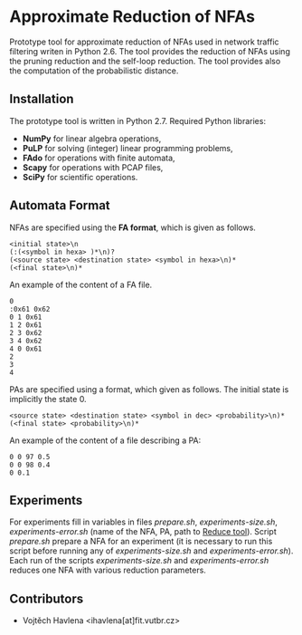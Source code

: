 # Approximate Reduction of NFAs

Prototype tool for approximate reduction of NFAs used in network traffic
filtering writen in Python 2.6. The tool provides the reduction of NFAs using the pruning reduction
and the self-loop reduction. The tool provides also the computation of the
probabilistic distance.

## Installation
The prototype tool is written in Python 2.7. Required Python libraries:
 - **NumPy** for linear algebra operations,
 - **PuLP** for solving (integer) linear programming problems,
 - **FAdo** for operations with finite automata,
 - **Scapy** for operations with PCAP files,
 - **SciPy** for scientific operations.

## Automata Format
NFAs are specified using the **FA format**, which is given as follows.
```
<initial state>\n
(:(<symbol in hexa> )*\n)?
(<source state> <destination state> <symbol in hexa>\n)*
(<final state>\n)*
```
An example of the content of a FA file.
```
0
:0x61 0x62
0 1 0x61
1 2 0x61
2 3 0x62
3 4 0x62
4 0 0x61
2
3
4
```

PAs are specified using a format, which given as follows. The initial
state is implicitly the state 0.
```
<source state> <destination state> <symbol in dec> <probability>\n)*
(<final state> <probability>\n)*
```
An example of the content of a file describing a PA:
```
0 0 97 0.5
0 0 98 0.4
0 0.1
```

## Experiments
For experiments fill in variables in files *prepare.sh*, *experiments-size.sh*, 
*experiments-error.sh* (name of the NFA, PA, path to [Reduce tool](http://languageinclusion.org/doku.php?id=tools)). 
Script *prepare.sh* prepare a NFA for an experiment (it is necessary to 
run this script before running any of *experiments-size.sh* and 
*experiments-error.sh*). Each run of the scripts *experiments-size.sh* and 
*experiments-error.sh* reduces one NFA with various reduction parameters.

## Contributors
- Vojtěch Havlena <ihavlena[at]fit.vutbr.cz>
